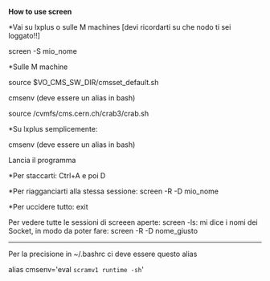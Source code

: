 **How to use screen**

*Vai su lxplus o sulle M machines [devi ricordarti su che nodo ti sei loggato!!]

screen -S mio_nome

*Sulle M machine

source $VO_CMS_SW_DIR/cmsset_default.sh

cmsenv (deve essere un alias in bash)

source /cvmfs/cms.cern.ch/crab3/crab.sh

*Su lxplus semplicemente:

cmsenv (deve essere un alias in bash)

Lancia il programma

*Per staccarti: Ctrl+A e poi D

*Per riagganciarti alla stessa sessione: screen -R -D mio_nome

*Per uccidere tutto: exit

Per vedere tutte le sessioni di screeen aperte:
screen -ls: mi dice i nomi dei Socket, in modo da poter fare: screen -R -D nome_giusto

****************************************************************
Per la precisione in ~/.bashrc ci deve essere questo alias

alias cmsenv='eval `scramv1 runtime -sh`'
